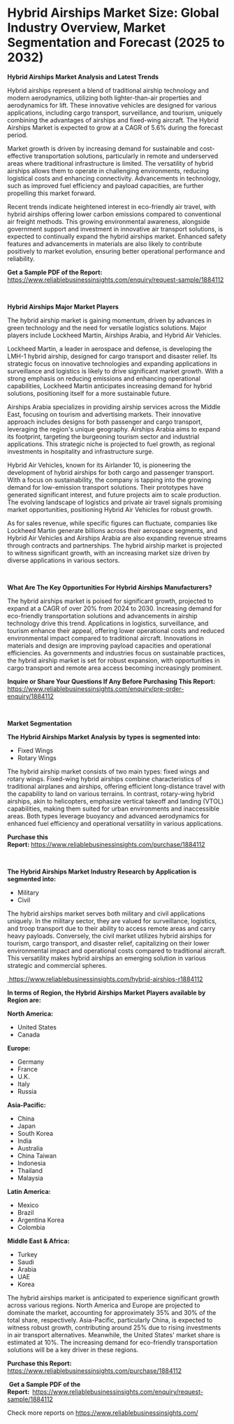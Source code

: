 <p><h1>Hybrid Airships Market Size: Global Industry Overview, Market Segmentation and Forecast (2025 to 2032)</h1></p><p><strong>Hybrid Airships Market Analysis and Latest Trends</strong></p>
<p><p>Hybrid airships represent a blend of traditional airship technology and modern aerodynamics, utilizing both lighter-than-air properties and aerodynamics for lift. These innovative vehicles are designed for various applications, including cargo transport, surveillance, and tourism, uniquely combining the advantages of airships and fixed-wing aircraft. The Hybrid Airships Market is expected to grow at a CAGR of 5.6% during the forecast period.</p><p>Market growth is driven by increasing demand for sustainable and cost-effective transportation solutions, particularly in remote and underserved areas where traditional infrastructure is limited. The versatility of hybrid airships allows them to operate in challenging environments, reducing logistical costs and enhancing connectivity. Advancements in technology, such as improved fuel efficiency and payload capacities, are further propelling this market forward. </p><p>Recent trends indicate heightened interest in eco-friendly air travel, with hybrid airships offering lower carbon emissions compared to conventional air freight methods. This growing environmental awareness, alongside government support and investment in innovative air transport solutions, is expected to continually expand the hybrid airships market. Enhanced safety features and advancements in materials are also likely to contribute positively to market evolution, ensuring better operational performance and reliability.</p></p>
<p><strong>Get a Sample PDF of the Report:&nbsp;</strong> <a href="https://www.reliablebusinessinsights.com/enquiry/request-sample/1884112?utm_campaign=3083&utm_medium=2&utm_source=Github&utm_content=ia&utm_term=10042025&utm_id=hybrid-airships">https://www.reliablebusinessinsights.com/enquiry/request-sample/1884112</a></p>
<p>&nbsp;</p>
<p><strong>Hybrid Airships Major Market Players</strong></p>
<p><p>The hybrid airship market is gaining momentum, driven by advances in green technology and the need for versatile logistics solutions. Major players include Lockheed Martin, Airships Arabia, and Hybrid Air Vehicles.</p><p>Lockheed Martin, a leader in aerospace and defense, is developing the LMH-1 hybrid airship, designed for cargo transport and disaster relief. Its strategic focus on innovative technologies and expanding applications in surveillance and logistics is likely to drive significant market growth. With a strong emphasis on reducing emissions and enhancing operational capabilities, Lockheed Martin anticipates increasing demand for hybrid solutions, positioning itself for a more sustainable future.</p><p>Airships Arabia specializes in providing airship services across the Middle East, focusing on tourism and advertising markets. Their innovative approach includes designs for both passenger and cargo transport, leveraging the region's unique geography. Airships Arabia aims to expand its footprint, targeting the burgeoning tourism sector and industrial applications. This strategic niche is projected to fuel growth, as regional investments in hospitality and infrastructure surge.</p><p>Hybrid Air Vehicles, known for its Airlander 10, is pioneering the development of hybrid airships for both cargo and passenger transport. With a focus on sustainability, the company is tapping into the growing demand for low-emission transport solutions. Their prototypes have generated significant interest, and future projects aim to scale production. The evolving landscape of logistics and private air travel signals promising market opportunities, positioning Hybrid Air Vehicles for robust growth.</p><p>As for sales revenue, while specific figures can fluctuate, companies like Lockheed Martin generate billions across their aerospace segments, and Hybrid Air Vehicles and Airships Arabia are also expanding revenue streams through contracts and partnerships. The hybrid airship market is projected to witness significant growth, with an increasing market size driven by diverse applications in various sectors.</p></p>
<p>&nbsp;</p>
<p><strong>What Are The Key Opportunities For Hybrid Airships Manufacturers?</strong></p>
<p><p>The hybrid airships market is poised for significant growth, projected to expand at a CAGR of over 20% from 2024 to 2030. Increasing demand for eco-friendly transportation solutions and advancements in airship technology drive this trend. Applications in logistics, surveillance, and tourism enhance their appeal, offering lower operational costs and reduced environmental impact compared to traditional aircraft. Innovations in materials and design are improving payload capacities and operational efficiencies. As governments and industries focus on sustainable practices, the hybrid airship market is set for robust expansion, with opportunities in cargo transport and remote area access becoming increasingly prominent.</p></p>
<p><strong>Inquire or Share Your Questions If Any Before Purchasing This Report:</strong> <a href="https://www.reliablebusinessinsights.com/enquiry/pre-order-enquiry/1884112?utm_campaign=3083&utm_medium=2&utm_source=Github&utm_content=ia&utm_term=10042025&utm_id=hybrid-airships">https://www.reliablebusinessinsights.com/enquiry/pre-order-enquiry/1884112</a></p>
<p>&nbsp;</p>
<p><strong>Market Segmentation</strong></p>
<p><strong>The Hybrid Airships Market Analysis by types is segmented into:</strong></p>
<p><ul><li>Fixed Wings</li><li>Rotary Wings</li></ul></p>
<p><p>The hybrid airship market consists of two main types: fixed wings and rotary wings. Fixed-wing hybrid airships combine characteristics of traditional airplanes and airships, offering efficient long-distance travel with the capability to land on various terrains. In contrast, rotary-wing hybrid airships, akin to helicopters, emphasize vertical takeoff and landing (VTOL) capabilities, making them suited for urban environments and inaccessible areas. Both types leverage buoyancy and advanced aerodynamics for enhanced fuel efficiency and operational versatility in various applications.</p></p>
<p><strong>Purchase this Report:&nbsp;</strong><a href="https://www.reliablebusinessinsights.com/purchase/1884112?utm_campaign=3083&utm_medium=2&utm_source=Github&utm_content=ia&utm_term=10042025&utm_id=hybrid-airships">https://www.reliablebusinessinsights.com/purchase/1884112</a></p>
<p>&nbsp;</p>
<p><strong>The Hybrid Airships Market Industry Research by Application is segmented into:</strong></p>
<p><ul><li>Military</li><li>Civil</li></ul></p>
<p><p>The hybrid airships market serves both military and civil applications uniquely. In the military sector, they are valued for surveillance, logistics, and troop transport due to their ability to access remote areas and carry heavy payloads. Conversely, the civil market utilizes hybrid airships for tourism, cargo transport, and disaster relief, capitalizing on their lower environmental impact and operational costs compared to traditional aircraft. This versatility makes hybrid airships an emerging solution in various strategic and commercial spheres.</p></p>
<p><a href="https://www.reliablebusinessinsights.com/hybrid-airships-r1884112?utm_campaign=3083&utm_medium=2&utm_source=Github&utm_content=ia&utm_term=10042025&utm_id=hybrid-airships">&nbsp;https://www.reliablebusinessinsights.com/hybrid-airships-r1884112</a></p>
<p><strong>In terms of Region, the Hybrid Airships Market Players available by Region are:</strong></p>
<p>
    <p> <strong> North America: </strong>
        <ul>
            <li>United States</li>
            <li>Canada</li>
        </ul>
        </p> 
    <p> <strong> Europe: </strong>
        <ul>
            <li>Germany</li>
            <li>France</li>
            <li>U.K.</li>
            <li>Italy</li>
            <li>Russia</li>
        </ul>
        </p> 
    <p> <strong> Asia-Pacific: </strong>
        <ul>
            <li>China</li>
            <li>Japan</li>
            <li>South Korea</li>
            <li>India</li>
            <li>Australia</li>
            <li>China Taiwan</li>
            <li>Indonesia</li>
            <li>Thailand</li>
            <li>Malaysia</li>
        </ul>
        </p> 
    <p> <strong> Latin America: </strong>
        <ul>
            <li>Mexico</li>
            <li>Brazil</li>
            <li>Argentina Korea</li>
            <li>Colombia</li>
        </ul>
        </p> 
    <p> <strong> Middle East & Africa: </strong>
        <ul>
            <li>Turkey</li>
            <li>Saudi</li>
            <li>Arabia</li>
            <li>UAE</li>
            <li>Korea</li>
        </ul>
    </p>
    </p>
<p><p>The hybrid airships market is anticipated to experience significant growth across various regions. North America and Europe are projected to dominate the market, accounting for approximately 35% and 30% of the total share, respectively. Asia-Pacific, particularly China, is expected to witness robust growth, contributing around 25% due to rising investments in air transport alternatives. Meanwhile, the United States' market share is estimated at 10%. The increasing demand for eco-friendly transportation solutions will be a key driver in these regions.</p></p>
<p><strong>Purchase this Report: </strong><a href="https://www.reliablebusinessinsights.com/purchase/1884112?utm_campaign=3083&utm_medium=2&utm_source=Github&utm_content=ia&utm_term=10042025&utm_id=hybrid-airships">https://www.reliablebusinessinsights.com/purchase/1884112</a></p>
<p>&nbsp;<strong>Get a Sample PDF of the Report:&nbsp;&nbsp;</strong><a href="https://www.reliablebusinessinsights.com/enquiry/request-sample/1884112?utm_campaign=3083&utm_medium=2&utm_source=Github&utm_content=ia&utm_term=10042025&utm_id=hybrid-airships">https://www.reliablebusinessinsights.com/enquiry/request-sample/1884112</a></p>
<p><strong></strong></p>
<p>Check more reports on <a href="https://www.reliablebusinessinsights.com/?utm_campaign=3083&utm_medium=2&utm_source=Github&utm_content=ia&utm_term=10042025&utm_id=hybrid-airships">https://www.reliablebusinessinsights.com/</a></p>